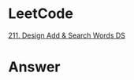 # LeetCode
[211. Design Add & Search Words DS](https://leetcode.com/problems/design-add-search-words-ds/)

# Answer
```Cpp

``` 